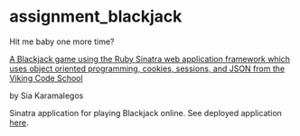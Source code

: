 # assignment_blackjack
Hit me baby one more time?

[A Blackjack game using the Ruby Sinatra web application framework which uses object oriented programming, cookies, sessions, and JSON from the Viking Code School](http://www.vikingcodeschool.com)

by Sia Karamalegos

Sinatra application for playing Blackjack online.  See deployed application [here](https://hitmebaby.herokuapp.com/).
